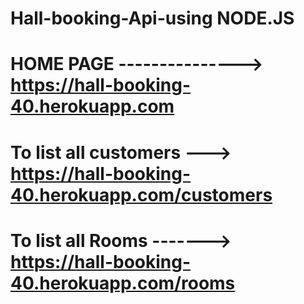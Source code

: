 # Hall-booking-Api-using NODE.JS
# HOME PAGE ---------------> https://hall-booking-40.herokuapp.com
# To list all customers ---> https://hall-booking-40.herokuapp.com/customers
# To list all Rooms -------> https://hall-booking-40.herokuapp.com/rooms
